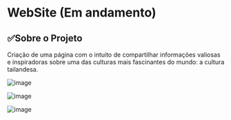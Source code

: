 # WebSite (Em andamento)

## ✅Sobre o Projeto
Criação de uma página com o intuito de compartilhar informações valiosas e inspiradoras sobre uma das culturas mais fascinantes do mundo: a cultura tailandesa.

![image](https://github.com/Rayane-Souza/WebSite/assets/130245094/773886a2-b3e1-43d1-aeb0-e4926fbbadaa)

![image](https://github.com/Rayane-Souza/WebSite/assets/130245094/5b073f5d-734f-4442-b285-6366300c616b)

![image](https://github.com/Rayane-Souza/WebSite/assets/130245094/aef8cfe2-5896-4dbc-8883-f96a994c93ac)

